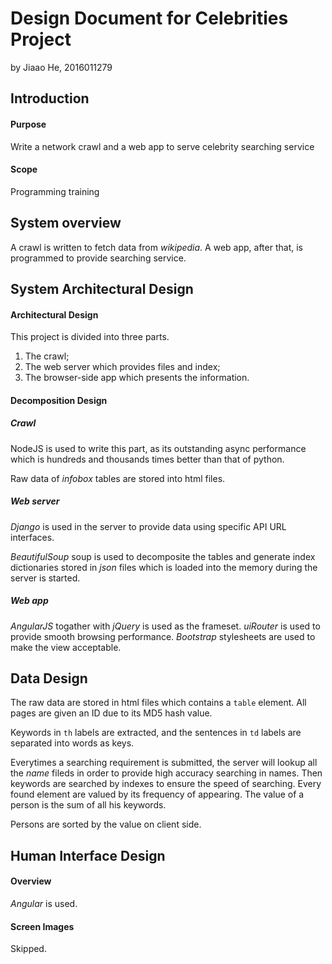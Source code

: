 # Design Document for Celebrities Project
by Jiaao He, 2016011279
## Introduction
#### Purpose
Write a network crawl and a web app to serve celebrity searching service
#### Scope
Programming training
## System overview
A crawl is written to fetch data from _wikipedia_. A web app, after that, is programmed to provide searching service.
## System Architectural Design
#### Architectural Design
This project is divided into three parts. 

1. The crawl;
2. The web server which provides files and index;
3. The browser-side app which presents the information.

#### Decomposition Design
##### Crawl
NodeJS is used to write this part, as its outstanding async performance which is hundreds and thousands times better than that of python.

Raw data of _infobox_ tables are stored into html files.
##### Web server
_Django_ is used in the server to provide data using specific API URL interfaces.

_BeautifulSoup_ soup is used to decomposite the tables and generate index dictionaries stored in _json_ files which is loaded into the memory during the server is started.
##### Web app
_AngularJS_ togather with _jQuery_ is used as the frameset. _uiRouter_ is used to provide smooth browsing performance. _Bootstrap_ stylesheets are used to make the view acceptable.
## Data Design
The raw data are stored in html files which contains a `table` element. All pages are given an ID due to its MD5 hash value.

Keywords in `th` labels are extracted, and the sentences in `td` labels are separated into words as keys.

Everytimes a searching requirement is submitted, the server will lookup all the _name_ fileds in order to provide high accuracy searching in names. Then keywords are searched by indexes to ensure the speed of searching. Every found element are valued by its frequency of appearing. The value of a person is the sum of all his keywords. 

Persons are sorted by the value on client side. 
## Human Interface Design
#### Overview
_Angular_ is used.
#### Screen Images
Skipped.
